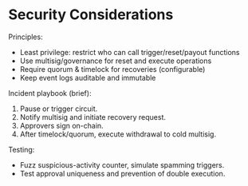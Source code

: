 # Security Considerations

Principles:

- Least privilege: restrict who can call trigger/reset/payout functions
- Use multisig/governance for reset and execute operations
- Require quorum & timelock for recoveries (configurable)
- Keep event logs auditable and immutable

Incident playbook (brief):

1. Pause or trigger circuit.
2. Notify multisig and initiate recovery request.
3. Approvers sign on-chain.
4. After timelock/quorum, execute withdrawal to cold multisig.

Testing:

- Fuzz suspicious-activity counter, simulate spamming triggers.
- Test approval uniqueness and prevention of double execution.
